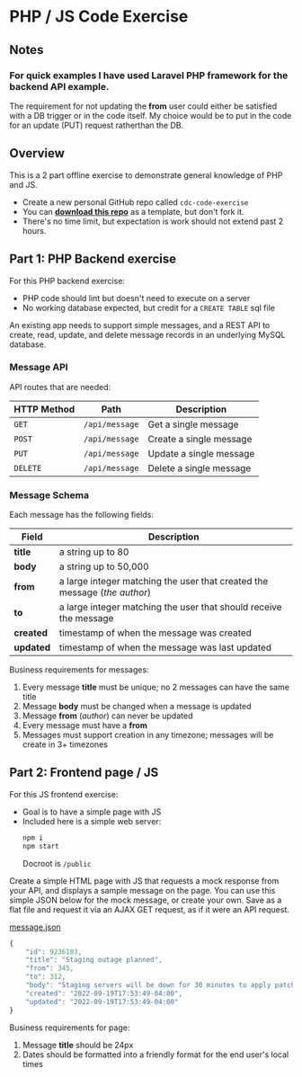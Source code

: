 # PHP / JS Code Exercise

## Notes

### For quick examples I have used Laravel PHP framework for the backend API example.

The requirement for not updating the **from** user could either be satisfied with a DB trigger or in the code itself. My choice would be to put in the code for an update (PUT) request ratherthan the DB.

## Overview

This is a 2 part offline exercise to demonstrate general knowledge of PHP and JS.

- Create a new personal GitHub repo called `cdc-code-exercise`
- You can **[download this repo](https://github.com/PennantConsulting/php-js-code-exercise/archive/refs/heads/main.zip)** as a template, but don't fork it.
- There's no time limit, but expectation is work should not extend past 2 hours.

## Part 1: PHP Backend exercise

For this PHP backend exercise:

- PHP code should lint but doesn't need to execute on a server
- No working database expected, but credit for a `CREATE TABLE` sql file

An existing app needs to support simple messages, and a REST API to create, read, update, and delete message records in an underlying MySQL database.

### Message API

API routes that are needed:

| HTTP Method | Path | Description |
| ----------- | ---- | ----------- |
| `GET`       | `/api/message` | Get a single message |
| `POST`      | `/api/message` | Create a single message |
| `PUT`       | `/api/message` | Update a single message |
| `DELETE`    | `/api/message` | Delete a single message |

### Message Schema

Each message has the following fields:

| Field       | Description     |
|-------------| ----------------|
| **title**   | a string up to 80 |
| **body**    | a string up to 50,000 |
| **from**    | a large integer matching the user that created the message (*the author*) |
| **to**      | a large integer matching the user that should receive the message |
| **created** | timestamp of when the message was created |
| **updated** | timestamp of when the message was last updated |

Business requirements for messages:

1. Every message **title** must be unique; no 2 messages can have the same title
2. Message **body** must be changed when a message is updated
3. Message **from** (*author*) can never be updated
4. Every message must have a **from**
5. Messages must support creation in any timezone; messages will be create in 3+ timezones

## Part 2: Frontend page / JS

For this JS frontend exercise:

- Goal is to have a simple page with JS
- Included here is a simple web server:
  ```bash
  npm i
  npm start
  ```
  Docroot is `/public`

Create a simple HTML page with JS that requests a mock response from your API, and displays a sample message on the page. You can use this simple JSON below for the mock message, or create your own. Save as a flat file and request it via an AJAX GET request, as if it were an API request.

[message.json](public/message.json)

```js
{
    "id": 9236103,
    "title": "Staging outage planned",
    "from": 345,
    "to": 312,
    "body": "Staging servers will be down for 30 minutes to apply patches.",
    "created": "2022-09-19T17:53:49-04:00",
    "updated": "2022-09-19T17:53:49-04:00"
}
```

Business requirements for page:

1. Message **title** should be 24px
2. Dates should be formatted into a friendly format for the end user's local times
